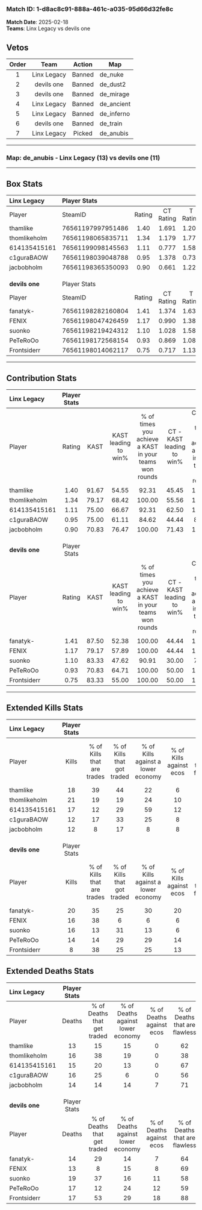 ### Match ID: 1-d8ac8c91-888a-461c-a035-95d66d32fe8c  
**Match Date**: 2025-02-18  
**Teams**: Linx Legacy vs devils one  

## Vetos  

| Order | Team | Action | Map |
| :---: | :--: | :----: | --- |
| 1 | Linx Legacy | Banned | de_nuke |
| 2 | devils one | Banned | de_dust2 |
| 3 | devils one | Banned | de_mirage |
| 4 | Linx Legacy | Banned | de_ancient |
| 5 | Linx Legacy | Banned | de_inferno |
| 6 | devils one | Banned | de_train |
| 7 | Linx Legacy | Picked | de_anubis |

---  

### **Map**: de_anubis - Linx Legacy (13) vs devils one (11)  
---  

## Box Stats  

| **Linx Legacy** | Player Stats      |        |           |          |       |      |       |         |        |      |     |
| :- | :- | :-: | :-: | :-: | :-: | :-: | :-: | :-: | :-: | :-: | :-: |
| Player          | SteamID           | Rating | CT Rating | T Rating | KAST  | ADR  | Kills | Assists | Deaths | K/D  | HS% |
| thamlike        | 76561197997951486 |  1.40  |   1.691   |  1.205   | 91.67 | 87.4 |  18   |    8    |   13   | 1.38 | 50  |
| thomlikeholm    | 76561198065835711 |  1.34  |   1.179   |  1.770   | 79.17 | 87.3 |  21   |    5    |   16   | 1.31 | 47  |
| 614135415161    | 76561199098145563 |  1.11  |   0.777   |  1.585   | 75.00 | 66.8 |  17   |    3    |   15   | 1.13 | 35  |
| c1guraBAOW      | 76561198039048788 |  0.95  |   1.378   |  0.739   | 75.00 | 70.1 |  12   |   10    |   16   | 0.75 | 66  |
| jacbobholm      | 76561198365350093 |  0.90  |   0.661   |  1.229   | 70.83 | 54.4 |  12   |    6    |   14   | 0.86 | 16  |
|                 |                   |        |           |          |       |      |       |         |        |      |     |
|                 |                   |        |           |          |       |      |       |         |        |      |     |
|                 |                   |        |           |          |       |      |       |         |        |      |     |
| **devils one**  | Player Stats      |        |           |          |       |      |       |         |        |      |     |
| Player          | SteamID           | Rating | CT Rating | T Rating | KAST  | ADR  | Kills | Assists | Deaths | K/D  | HS% |
| fanatyk-        | 76561198282160804 |  1.41  |   1.374   |  1.634   | 87.50 | 89.7 |  20   |    4    |   14   | 1.43 | 65  |
| FENIX           | 76561198047426459 |  1.17  |   0.990   |  1.387   | 79.17 | 69.4 |  16   |    4    |   13   | 1.23 | 31  |
| suonko          | 76561198219424312 |  1.10  |   1.028   |  1.585   | 83.33 | 78.3 |  16   |    7    |   19   | 0.84 | 62  |
| PeTeRoOo        | 76561198172568154 |  0.93  |   0.869   |  1.086   | 70.83 | 63.2 |  14   |    5    |   17   | 0.82 | 42  |
| Frontsiderr     | 76561198014062117 |  0.75  |   0.717   |  1.137   | 83.33 | 41.7 |   8   |    8    |   17   | 0.47 | 50  |
---  

## Contribution Stats  

| **Linx Legacy** | Player Stats |       |                      |                                                        |                           |                                                             |                          |                                                            |
| :- | :-: | :-: | :-: | :-: | :-: | :-: | :-: | :-: |
| Player          |    Rating    | KAST  | KAST leading to win% | % of times you achieve a KAST in your teams won rounds | CT - KAST leading to win% | CT - % of times you achieve a KAST in your teams won rounds | T - KAST leading to win% | T - % of times you achieve a KAST in your teams won rounds |
| thamlike        |     1.40     | 91.67 |        54.55         |                         92.31                          |           45.45           |                           100.00                            |          63.64           |                           87.50                            |
| thomlikeholm    |     1.34     | 79.17 |        68.42         |                         100.00                         |           55.56           |                           100.00                            |          80.00           |                           100.00                           |
| 614135415161    |     1.11     | 75.00 |        66.67         |                         92.31                          |           62.50           |                           100.00                            |          70.00           |                           87.50                            |
| c1guraBAOW      |     0.95     | 75.00 |        61.11         |                         84.62                          |           44.44           |                            80.00                            |          77.78           |                           87.50                            |
| jacbobholm      |     0.90     | 70.83 |        76.47         |                         100.00                         |           71.43           |                           100.00                            |          80.00           |                           100.00                           |
|                 |              |       |                      |                                                        |                           |                                                             |                          |                                                            |
|                 |              |       |                      |                                                        |                           |                                                             |                          |                                                            |
|                 |              |       |                      |                                                        |                           |                                                             |                          |                                                            |
| **devils one**  | Player Stats |       |                      |                                                        |                           |                                                             |                          |                                                            |
| Player          |    Rating    | KAST  | KAST leading to win% | % of times you achieve a KAST in your teams won rounds | CT - KAST leading to win% | CT - % of times you achieve a KAST in your teams won rounds | T - KAST leading to win% | T - % of times you achieve a KAST in your teams won rounds |
| fanatyk-        |     1.41     | 87.50 |        52.38         |                         100.00                         |           44.44           |                           100.00                            |          58.33           |                           100.00                           |
| FENIX           |     1.17     | 79.17 |        57.89         |                         100.00                         |           44.44           |                           100.00                            |          70.00           |                           100.00                           |
| suonko          |     1.10     | 83.33 |        47.62         |                         90.91                          |           30.00           |                            75.00                            |          63.64           |                           100.00                           |
| PeTeRoOo        |     0.93     | 70.83 |        64.71         |                         100.00                         |           50.00           |                           100.00                            |          77.78           |                           100.00                           |
| Frontsiderr     |     0.75     | 83.33 |        55.00         |                         100.00                         |           50.00           |                           100.00                            |          58.33           |                           100.00                           |
---  

## Extended Kills Stats  

| **Linx Legacy** | Player Stats |                            |                            |                                    |                         |                              |                                 |                                       |                    |           |
| :- | :-: | :-: | :-: | :-: | :-: | :-: | :-: | :-: | :-: | :-: |
| Player          |    Kills     | % of Kills that are trades | % of Kills that got traded | % of Kills against a lower economy | % of Kills against ecos | % of Kills that are flawless | % of Kills that are close duels | % of Kills that are assisted by flash | Pistol Round Kills | AWP Kills |
| thamlike        |      18      |             39             |             44             |                 22                 |            6            |              72              |                6                |                   0                   |         0          |     1     |
| thomlikeholm    |      21      |             19             |             19             |                 24                 |           10            |              76              |                5                |                   0                   |         0          |     2     |
| 614135415161    |      17      |             12             |             29             |                 59                 |           12            |              65              |                0                |                   6                   |         0          |     0     |
| c1guraBAOW      |      12      |             17             |             33             |                 25                 |            8            |              58              |                8                |                   8                   |         0          |     0     |
| jacbobholm      |      12      |             8              |             17             |                 8                  |            8            |              50              |               17                |                   0                   |         7          |     1     |
|                 |              |                            |                            |                                    |                         |                              |                                 |                                       |                    |           |
|                 |              |                            |                            |                                    |                         |                              |                                 |                                       |                    |           |
|                 |              |                            |                            |                                    |                         |                              |                                 |                                       |                    |           |
| **devils one**  | Player Stats |                            |                            |                                    |                         |                              |                                 |                                       |                    |           |
| Player          |    Kills     | % of Kills that are trades | % of Kills that got traded | % of Kills against a lower economy | % of Kills against ecos | % of Kills that are flawless | % of Kills that are close duels | % of Kills that are assisted by flash | Pistol Round Kills | AWP Kills |
| fanatyk-        |      20      |             35             |             25             |                 30                 |           20            |              70              |                5                |                   5                   |         0          |     3     |
| FENIX           |      16      |             38             |             6              |                 6                  |            6            |              50              |                6                |                   0                   |         5          |     2     |
| suonko          |      16      |             13             |             31             |                 13                 |            6            |              56              |                6                |                   0                   |         1          |     1     |
| PeTeRoOo        |      14      |             14             |             29             |                 29                 |           14            |              57              |                0                |                   0                   |         0          |     2     |
| Frontsiderr     |      8       |             38             |             25             |                 25                 |           13            |              50              |               13                |                   0                   |         0          |     2     |
## Extended Deaths Stats  

| **Linx Legacy** | Player Stats |                             |                                   |                          |                               |                            |                           |               |
| :- | :-: | :-: | :-: | :-: | :-: | :-: | :-: | :-: |
| Player          |    Deaths    | % of Deaths that get traded | % of Deaths against lower economy | % of Deaths against ecos | % of Deaths that are flawless | % of Deaths that are close | % of Deaths while blinded | Deaths to AWP |
| thamlike        |      13      |             15              |                15                 |            0             |              62               |             8              |             0             |       0       |
| thomlikeholm    |      16      |             38              |                19                 |            0             |              38               |             6              |             0             |       0       |
| 614135415161    |      15      |             20              |                13                 |            0             |              67               |             7              |             7             |       0       |
| c1guraBAOW      |      16      |             25              |                 6                 |            0             |              56               |             6              |             0             |       3       |
| jacbobholm      |      14      |             14              |                14                 |            7             |              71               |             0              |             0             |       3       |
|                 |              |                             |                                   |                          |                               |                            |                           |               |
|                 |              |                             |                                   |                          |                               |                            |                           |               |
|                 |              |                             |                                   |                          |                               |                            |                           |               |
| **devils one**  | Player Stats |                             |                                   |                          |                               |                            |                           |               |
| Player          |    Deaths    | % of Deaths that get traded | % of Deaths against lower economy | % of Deaths against ecos | % of Deaths that are flawless | % of Deaths that are close | % of Deaths while blinded | Deaths to AWP |
| fanatyk-        |      14      |             29              |                14                 |            7             |              64               |             0              |             0             |       2       |
| FENIX           |      13      |              8              |                15                 |            8             |              69               |             15             |             0             |       4       |
| suonko          |      19      |             37              |                16                 |            11            |              58               |             11             |             0             |       1       |
| PeTeRoOo        |      17      |             12              |                24                 |            12            |              59               |             6              |             6             |       0       |
| Frontsiderr     |      17      |             53              |                29                 |            18            |              88               |             0              |             6             |       0       |
